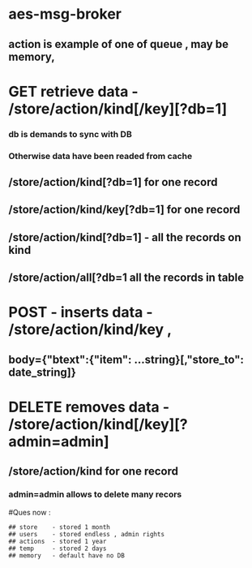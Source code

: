 # aes-msg-broker
## action is example of one of queue , may be memory,

# GET retrieve data - /store/action/kind[/key][?db=1] 
### db is demands to sync with DB
### Otherwise data have been readed from cache
## /store/action/kind[?db=1] for one record
## /store/action/kind/key[?db=1] for one record
## /store/action/kind[?db=1] -  all the records on kind
## /store/action/all[?db=1 all the records in table

# POST - inserts data - /store/action/kind/key , 
## body={"btext":{"item": ...string}[,"store_to": date_string]}

# DELETE removes data - /store/action/kind[/key][?admin=admin] 
## /store/action/kind for one record
### admin=admin allows to delete many recors

#Ques now : 

	## store    - stored 1 month
	## users    - stored endless , admin rights
	## actions  - stored 1 year
	## temp     - stored 2 days
	## memory   - default have no DB
